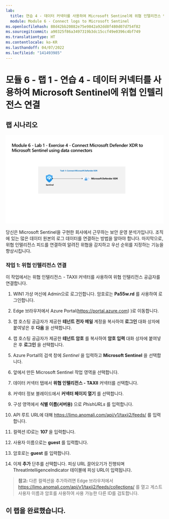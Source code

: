 ```yaml
---
lab:
  title: 연습 4 - 데이터 커넥터를 사용하여 Microsoft Sentinel에 위협 인텔리전스 연결
  module: Module 6 - Connect logs to Microsoft Sentinel
ms.openlocfilehash: 88d42bb20882e75e9842a92dd8f480d07d754f82
ms.sourcegitcommit: a90325f86a3497319b3dc15ccf49e0396c4bf749
ms.translationtype: HT
ms.contentlocale: ko-KR
ms.lasthandoff: 04/07/2022
ms.locfileid: "141493985"
---
```

# <a name="module-6---lab-1---exercise-4---connect-threat-intelligence-to-microsoft-sentinel-using-data-connectors"></a>모듈 6 - 랩 1 - 연습 4 - 데이터 커넥터를 사용하여 Microsoft Sentinel에 위협 인텔리전스 연결

## <a name="lab-scenario"></a>랩 시나리오

![랩 개요입니다.](../Media/SC-200-Lab_Diagrams_Mod6_L1_Ex4.png)

당신은 Microsoft Sentinel을 구현한 회사에서 근무하는 보안 운영 분석가입니다. 조직에 있는 많은 데이터 원본의 로그 데이터를 연결하는 방법을 알아야 합니다. 마지막으로, 위협 인텔리전스 피드를 연결하여 알려진 위협을 감지하고 우선 순위를 지정하는 기능을 향상시킵니다.


### <a name="task-1-connect-threat-intelligence"></a>작업 1: 위협 인텔리전스 연결

이 작업에서는 위협 인텔리전스 - TAXII 커넥터를 사용하여 위협 인텔리전스 공급자를 연결합니다.

1. WIN1 가상 머신에 Admin으로 로그인합니다. 암호로는 **Pa55w.rd** 를 사용하여 로그인합니다.  

1. Edge 브라우저에서 Azure Portal(https://portal.azure.com) )로 이동합니다.

1. 랩 호스팅 공급자가 제공한 **테넌트 전자 메일** 계정을 복사하여 **로그인** 대화 상자에 붙여넣은 후 **다음** 을 선택합니다.

1. 랩 호스팅 공급자가 제공한 **테넌트 암호** 를 복사하여 **암호 입력** 대화 상자에 붙여넣은 후 **로그인** 을 선택합니다.

1. Azure Portal의 검색 창에 *Sentinel* 을 입력하고 **Microsoft Sentinel** 을 선택합니다.

1. 앞에서 만든 Microsoft Sentinel 작업 영역을 선택합니다.

1. 데이터 커넥터 탭에서 **위협 인텔리전스 - TAXII** 커넥터를 선택합니다.

1. 커넥터 정보 블레이드에서 **커넥터 페이지 열기** 를 선택합니다.

1. 구성 영역에서 **식별 이름(서버용)** 으로 *PhishURLs* 를 입력합니다.

1. API 루트 URL에 대해 https://limo.anomali.com/api/v1/taxii2/feeds/ 를 입력합니다.

1. 컬렉션 ID로는 **107** 을 입력합니다.

1. 사용자 이름으로는 **guest** 를 입력합니다.

1. 암호로는 **guest** 를 입력합니다.

1. 이제 **추가** 단추를 선택합니다.  피싱 URL 끌어오기가 진행되며 ThreatIntelligenceIndicator 테이블에 피싱 URL이 입력됩니다.

>**참고:** 다른 컬렉션을 추가하려면 Edge 브라우저에서 https://limo.anomali.com/api/v1/taxii2/feeds/collections/ 를 열고 게스트 사용자 이름과 암호를 사용하여 사용 가능한 다른 ID를 검토합니다.

## <a name="you-have-completed-the-lab"></a>이 랩을 완료했습니다.

